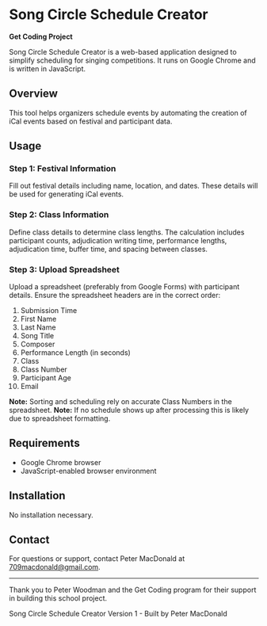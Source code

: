 # Song Circle Schedule Creator

**Get Coding Project**

Song Circle Schedule Creator is a web-based application designed to simplify scheduling for singing competitions. It runs on Google Chrome and is written in JavaScript.

## Overview

This tool helps organizers schedule events by automating the creation of iCal events based on festival and participant data.

## Usage

### Step 1: Festival Information

Fill out festival details including name, location, and dates. These details will be used for generating iCal events.

### Step 2: Class Information

Define class details to determine class lengths. The calculation includes participant counts, adjudication writing time, performance lengths, adjudication time, buffer time, and spacing between classes.

### Step 3: Upload Spreadsheet

Upload a spreadsheet (preferably from Google Forms) with participant details. Ensure the spreadsheet headers are in the correct order:

1. Submission Time
2. First Name
3. Last Name
4. Song Title
5. Composer
6. Performance Length (in seconds)
7. Class
8. Class Number
9. Participant Age
10. Email

**Note:** Sorting and scheduling rely on accurate Class Numbers in the spreadsheet.
**Note:** If no schedule shows up after processing this is likely due to spreadsheet formatting.

## Requirements

- Google Chrome browser
- JavaScript-enabled browser environment

## Installation

No installation necessary.

## Contact

For questions or support, contact Peter MacDonald at 709macdonald@gmail.com.

---

Thank you to Peter Woodman and the Get Coding program for their support in building this school project.

Song Circle Schedule Creator Version 1 - Built by Peter MacDonald
